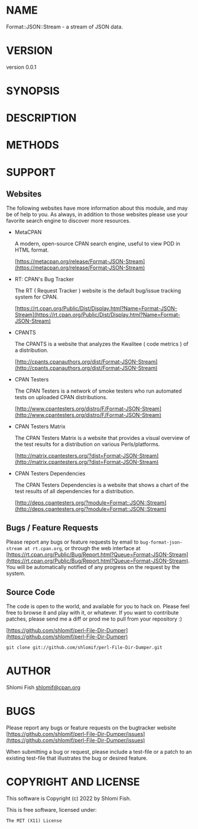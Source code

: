 # NAME

Format::JSON::Stream - a stream of JSON data.

# VERSION

version 0.0.1

# SYNOPSIS

# DESCRIPTION

# METHODS

## 

## 

# SUPPORT

## Websites

The following websites have more information about this module, and may be of help to you. As always,
in addition to those websites please use your favorite search engine to discover more resources.

- MetaCPAN

    A modern, open-source CPAN search engine, useful to view POD in HTML format.

    [https://metacpan.org/release/Format-JSON-Stream](https://metacpan.org/release/Format-JSON-Stream)

- RT: CPAN's Bug Tracker

    The RT ( Request Tracker ) website is the default bug/issue tracking system for CPAN.

    [https://rt.cpan.org/Public/Dist/Display.html?Name=Format-JSON-Stream](https://rt.cpan.org/Public/Dist/Display.html?Name=Format-JSON-Stream)

- CPANTS

    The CPANTS is a website that analyzes the Kwalitee ( code metrics ) of a distribution.

    [http://cpants.cpanauthors.org/dist/Format-JSON-Stream](http://cpants.cpanauthors.org/dist/Format-JSON-Stream)

- CPAN Testers

    The CPAN Testers is a network of smoke testers who run automated tests on uploaded CPAN distributions.

    [http://www.cpantesters.org/distro/F/Format-JSON-Stream](http://www.cpantesters.org/distro/F/Format-JSON-Stream)

- CPAN Testers Matrix

    The CPAN Testers Matrix is a website that provides a visual overview of the test results for a distribution on various Perls/platforms.

    [http://matrix.cpantesters.org/?dist=Format-JSON-Stream](http://matrix.cpantesters.org/?dist=Format-JSON-Stream)

- CPAN Testers Dependencies

    The CPAN Testers Dependencies is a website that shows a chart of the test results of all dependencies for a distribution.

    [http://deps.cpantesters.org/?module=Format::JSON::Stream](http://deps.cpantesters.org/?module=Format::JSON::Stream)

## Bugs / Feature Requests

Please report any bugs or feature requests by email to `bug-format-json-stream at rt.cpan.org`, or through
the web interface at [https://rt.cpan.org/Public/Bug/Report.html?Queue=Format-JSON-Stream](https://rt.cpan.org/Public/Bug/Report.html?Queue=Format-JSON-Stream). You will be automatically notified of any
progress on the request by the system.

## Source Code

The code is open to the world, and available for you to hack on. Please feel free to browse it and play
with it, or whatever. If you want to contribute patches, please send me a diff or prod me to pull
from your repository :)

[https://github.com/shlomif/perl-File-Dir-Dumper](https://github.com/shlomif/perl-File-Dir-Dumper)

    git clone git://github.com/shlomif/perl-File-Dir-Dumper.git

# AUTHOR

Shlomi Fish <shlomif@cpan.org>

# BUGS

Please report any bugs or feature requests on the bugtracker website
[https://github.com/shlomif/perl-File-Dir-Dumper/issues](https://github.com/shlomif/perl-File-Dir-Dumper/issues)

When submitting a bug or request, please include a test-file or a
patch to an existing test-file that illustrates the bug or desired
feature.

# COPYRIGHT AND LICENSE

This software is Copyright (c) 2022 by Shlomi Fish.

This is free software, licensed under:

    The MIT (X11) License

